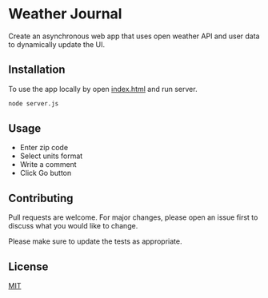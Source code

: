 # Weather Journal

Create an asynchronous web app that uses open weather API and user data to dynamically update the UI.

## Installation

To use the app locally by open [index.html](https://github.com/A2Rashad/weather/blob/master/website/index.html) and run server.

```bash
node server.js
```

## Usage

- Enter zip code
- Select units format
- Write a comment
- Click Go button

## Contributing
Pull requests are welcome. For major changes, please open an issue first to discuss what you would like to change.

Please make sure to update the tests as appropriate.

## License
[MIT](https://choosealicense.com/licenses/mit/)
